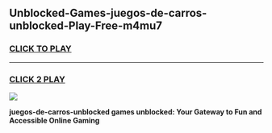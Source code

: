 
## Unblocked-Games-juegos-de-carros-unblocked-Play-Free-m4mu7
<h3>
<a href="https://premium76.site?title=juegos-de-carros-unblocked&ref=23A">CLICK TO PLAY</a></h3>
<hr>

<h3>
<a href="https://premium76.site?title=juegos-de-carros-unblocked&ref=23A">CLICK 2 PLAY</a>
  
</h3>

<a href="https://premium76.site?title=juegos-de-carros-unblocked&ref=23A"><img src="https://clearcache.store/games.png"></a>


**juegos-de-carros-unblocked games unblocked: Your Gateway to Fun and Accessible Online Gaming**
